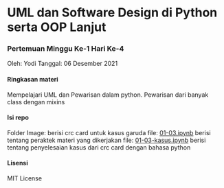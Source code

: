 # UML dan Software Design di Python serta OOP Lanjut
### Pertemuan Minggu Ke-1 Hari Ke-4

Oleh: Yodi
Tanggal: 06 Desember 2021

#### Ringkasan materi
Mempelajari UML dan Pewarisan dalam python.
Pewarisan dari banyak class dengan mixins

#### Isi repo
Folder Image: berisi crc card untuk kasus garuda
file: [01-03.ipynb](./01-03.ipynb) berisi tentang peraktek materi yang dikerjakan
file: [01-03-kasus.ipynb](./01-03-kasus.ipynb) berisi tentang penyelesaian kasus dari crc card dengan bahasa python

#### Lisensi
MIT License